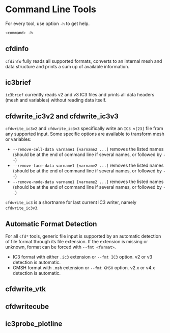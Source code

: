 # Command Line Tools

For every tool, use option `-h` to get help.

```bash
<command> -h
```

## cfdinfo

`cfdinfo` fully reads all supported formats, converts to an internal mesh and data structure and prints a sum up of available information.

## ic3brief

`ic3brief` currently reads v2 and v3 IC3 files and prints all data headers (mesh and variables) without reading data itself.

## cfdwrite_ic3v2 and cfdwrite_ic3v3

`cfdwrite_ic3v2` and `cfdwrite_ic3v3` specifically write an `IC3 v[23]` file from any supported input.
Some specific options are available to transform mesh or variables:

- `--remove-cell-data varname1 [varname2 ...]` removes the listed names (should be at the end of command line if several names, or followed by `--`)
- `--remove-face-data varname1 [varname2 ...]` removes the listed names (should be at the end of command line if several names, or followed by `--`)
- `--remove-node-data varname1 [varname2 ...]` removes the listed names (should be at the end of command line if several names, or followed by `--`)

`cfdwrite_ic3` is a shortname for last current IC3 writer, namely `cfdwrite_ic3v3`.

## Automatic Format Detection

For all `cfd*` tools, generic file input is supported by an automatic detection of file format through its file extension.
If the extension is missing or unknown, format can be forced with `--fmt <format>`.

- IC3 format with either `.ic3` extension or `--fmt IC3` option. v2 or v3 detection is automatic.
- GMSH format with `.msh` extension or `--fmt GMSH` option. v2.x or v4.x detection is automatic.

## cfdwrite_vtk

## cfdwritecube

## ic3probe_plotline
